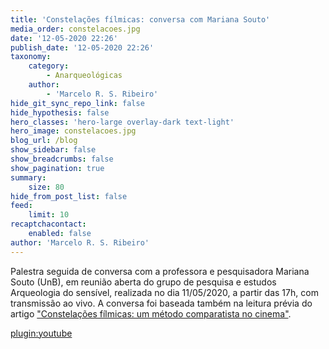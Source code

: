 ```yaml
---
title: 'Constelações fílmicas: conversa com Mariana Souto'
media_order: constelacoes.jpg
date: '12-05-2020 22:26'
publish_date: '12-05-2020 22:26'
taxonomy:
    category:
        - Anarqueológicas
    author:
        - 'Marcelo R. S. Ribeiro'
hide_git_sync_repo_link: false
hide_hypothesis: false
hero_classes: 'hero-large overlay-dark text-light'
hero_image: constelacoes.jpg
blog_url: /blog
show_sidebar: false
show_breadcrumbs: false
show_pagination: true
summary:
    size: 80
hide_from_post_list: false
feed:
    limit: 10
recaptchacontact:
    enabled: false
author: 'Marcelo R. S. Ribeiro'
---
```


Palestra seguida de conversa com a professora e pesquisadora Mariana Souto (UnB), em reunião aberta do grupo de pesquisa e estudos Arqueologia do sensível, realizada no dia 11/05/2020, a partir das 17h, com transmissão ao vivo. A conversa foi baseada também na leitura prévia do artigo ["Constelações fílmicas: um método comparatista no cinema"](http://www.compos.org.br/biblioteca/trabalhos_arquivo_SA6ZGBR0LVIRACN84R1J_28_7761_21_02_2019_20_44_31.pdf).

[plugin:youtube](https://www.youtube.com/watch?v=8uNvllLHHEc)
